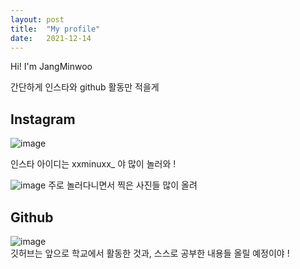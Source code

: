 ```yaml
---
layout: post
title:  "My profile"
date:   2021-12-14
---
```


<p class="start"> Hi! I'm JangMinwoo</p>

간단하게 인스타와 github 활동만 적을게
<br/>
## Instagram
![image](https://user-images.githubusercontent.com/84303574/146021955-301b1225-0eb2-44e4-9030-2817de30b1f2.png)

인스타 아이디는 xxminuxx_ 야 많이 놀러와 !
<br/>

![image](https://user-images.githubusercontent.com/84303574/146022222-f1bff7bc-ff9a-4ef7-b282-0e7558c4312b.png)
주로 놀러다니면서 찍은 사진들 많이 올려 

## Github

![image](https://user-images.githubusercontent.com/84303574/146022490-ec29a6ec-a236-4e1a-a7e2-7ecf4caf7941.png)
<br/>
깃허브는 앞으로 학교에서 활동한 것과, 스스로 공부한 내용들 올릴 예정이야 !

